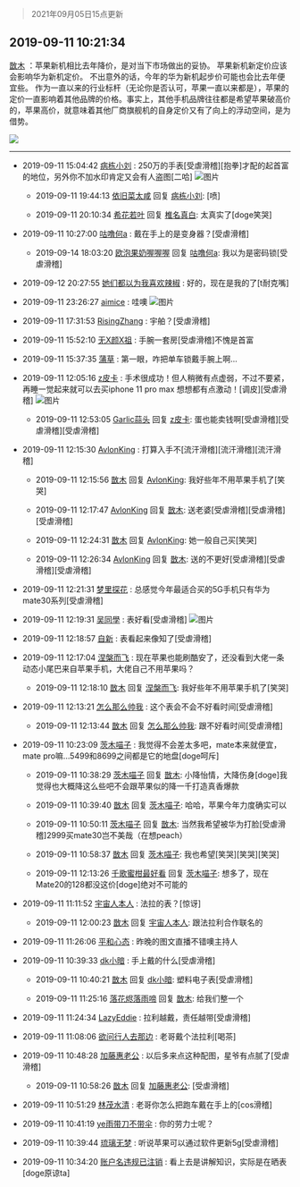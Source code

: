 > 2021年09月05日15点更新
<link rel="stylesheet" href="https://cdn.jsdelivr.net/gh/taotie6/sampleJSON@main/css/photo_show.css">


 ## 2019-09-11 10:21:34 

 [㪚木](https://www.coolapk.com/feed/13752807?shareKey=OTY0MWZjMjc1YjYwNjEzMTc0ZDU~) ：苹果新机相比去年降价，是对当下市场做出的妥协。
苹果新机新定价应该会影响华为新机定价。
不出意外的话，今年的华为新机起步价可能也会比去年便宜些。
作为一直以来的行业标杆（无论你是否认可，苹果一直以来都是），苹果的定价一直影响着其他品牌的价格。事实上<!--break-->，其他手机品牌往往都是希望苹果破高价的，苹果高价，就意味着其他厂商旗舰机的自身定价又有了向上的浮动空间，是为借势。 

<div class="album">
<img class="img-item" src="https://image.coolapk.com/feed/2019/0911/10/1081091_061134f7_8405_4037@1080x1078.jpeg" />
</div>

 ------- 

- 2019-09-11 15:04:42 [病栋小刘](uid=1558516) : 250万的手表[受虐滑稽][抱拳]才配的起首富的地位，另外你不加水印肯定又会有人盗图[二哈] ![图片](https://image.coolapk.com/feed/2019/0911/15/1558516_ce39be48_5481_3319@1080x2310.jpeg)

    - 2019-09-11 19:44:13 [依旧菜太咸](uid=1600968) 回复 [病栋小刘](uid=1558516): [喷] 

    - 2019-09-11 20:10:34 [希花若叶](uid=834050) 回复 [椎名真白](uid=214364): 太真实了[doge笑哭] 

- 2019-09-11 10:27:00 [咕噜何a](uid=1586904) : 戴在手上的是变身器？[受虐滑稽] 

    - 2019-09-14 18:03:20 [欧泡果奶喔喔喔](uid=1417345) 回复 [咕噜何a](uid=1586904): 我以为是密码锁[受虐滑稽] 

- 2019-09-12 20:27:55 [她们都以为我喜欢辣椒](uid=964816) : 好的，现在是我的了[t耐克嘴] 

- 2019-09-11 23:26:27 [aimice](uid=1745039) : 哇噢 ![图片](https://image.coolapk.com/feed/2019/0911/23/1745039_d357853f_5584_6621@1080x2220.jpeg)

- 2019-09-11 17:31:53 [RisingZhang](uid=1604642) : 宇舶？[受虐滑稽] 

- 2019-09-11 15:52:10 [无X颜X祖](uid=2083235) : 手腕一套房[受虐滑稽]不愧是首富 

- 2019-09-11 15:37:35 [蒲草](uid=2173541) : 第一眼，咋把单车锁戴手腕上啊… 

- 2019-09-11 12:05:16 [z皮卡](uid=1896403) : 手术很成功！但人稍微有点虚弱，不过不要紧，再睡一觉起来就可以去买iphone 11 pro max 想想都有点激动！[调皮][受虐滑稽] ![图片](https://image.coolapk.com/feed/2019/0911/12/1896403_1f5343a0_4714_6949@800x614.jpeg)

    - 2019-09-11 12:53:05 [Garlic蒜头](uid=473445) 回复 [z皮卡](uid=1896403): 蛋也能卖钱啊[受虐滑稽][受虐滑稽][受虐滑稽] 

- 2019-09-11 12:15:30 [AvlonKing](uid=964891) : 打算入手不[流汗滑稽][流汗滑稽][流汗滑稽] 

    - 2019-09-11 12:15:56 [㪚木](uid=1081091) 回复 [AvlonKing](uid=964891): 我好些年不用苹果手机了[笑哭] 

    - 2019-09-11 12:17:47 [AvlonKing](uid=964891) 回复 [㪚木](uid=1081091): 送老婆[受虐滑稽][受虐滑稽][受虐滑稽] 

    - 2019-09-11 12:24:31 [㪚木](uid=1081091) 回复 [AvlonKing](uid=964891): 她一般自己买[笑哭] 

    - 2019-09-11 12:26:34 [AvlonKing](uid=964891) 回复 [㪚木](uid=1081091): 送的不更好[受虐滑稽][受虐滑稽][受虐滑稽] 

- 2019-09-11 12:21:31 [梦里探花](uid=836750) : 总感觉今年最适合买的5G手机只有华为mate30系列[受虐滑稽] 

- 2019-09-11 12:19:31 [吴同學](uid=1320218) : 表好看[受虐滑稽] ![图片](https://image.coolapk.com/feed/2019/0911/12/1320218_6881ee5c_5568_7231@690x746.jpeg)

- 2019-09-11 12:18:57 [自新](uid=2031956) : 表看起来像知了[受虐滑稽] 

- 2019-09-11 12:17:04 [涅槃而飞](uid=1128897) : 现在苹果也能刷酷安了，还没看到大佬一条动态小尾巴来自苹果手机，大佬自己不用苹果吗？ 

    - 2019-09-11 12:18:10 [㪚木](uid=1081091) 回复 [涅槃而飞](uid=1128897): 我好些年不用苹果手机了[笑哭] 

- 2019-09-11 12:13:21 [怎么那么帅我](uid=1421130) : 这个表会不会不好看时间[受虐滑稽] 

    - 2019-09-11 12:13:44 [㪚木](uid=1081091) 回复 [怎么那么帅我](uid=1421130): 跟不好看时间[受虐滑稽] 

- 2019-09-11 10:23:09 [茨木喵子](uid=2155035) : 我觉得不会差太多吧，mate本来就便宜，mate pro嘛…5499和8699之间都是它的地盘[doge呵斥] 

    - 2019-09-11 10:38:29 [茨木喵子](uid=2155035) 回复 [㪚木](uid=1081091): 小降怡情，大降伤身[doge]我觉得也大概降这么些吧不会跟苹果似的降一千打造真香爆款 

    - 2019-09-11 10:39:40 [㪚木](uid=1081091) 回复 [茨木喵子](uid=2155035): 哈哈，苹果今年力度确实可以 

    - 2019-09-11 10:50:11 [茨木喵子](uid=2155035) 回复 [㪚木](uid=1081091): 当然我希望被华为打脸[受虐滑稽]2999买mate30岂不美哉（在想peach） 

    - 2019-09-11 10:58:37 [㪚木](uid=1081091) 回复 [茨木喵子](uid=2155035): 我也希望[笑哭][笑哭][笑哭] 

    - 2019-09-11 12:13:26 [千歌蜜柑最好看](uid=1256624) 回复 [茨木喵子](uid=2155035): 想多了，现在Mate20的128都没这价[doge]绝对不可能的 

- 2019-09-11 11:11:52 [宇宙人本人](uid=1597114) : 法拉的表？[惊讶] 

    - 2019-09-11 12:00:23 [㪚木](uid=1081091) 回复 [宇宙人本人](uid=1597114): 跟法拉利合作联名的 

- 2019-09-11 11:26:06 [平和心态](uid=2661636) : 昨晚的图文直播不错噢主持人 

- 2019-09-11 10:39:33 [dk小暗](uid=1335269) : 手上戴的什么[受虐滑稽] 

    - 2019-09-11 10:40:21 [㪚木](uid=1081091) 回复 [dk小暗](uid=1335269): 塑料电子表[受虐滑稽] 

    - 2019-09-11 11:25:16 [落花烬落雨啼](uid=1966083) 回复 [㪚木](uid=1081091): 给我们整一个 

- 2019-09-11 11:24:34 [LazyEddie](uid=1254742) : 拉利越戴，责任越带[受虐滑稽] 

- 2019-09-11 11:08:06 [欲问行人去那边](uid=826969) : 老哥戴个法拉利[喝茶] 

- 2019-09-11 10:48:28 [加藤惠老公](uid=1266680) : 以后多来点这种配图，星爷有点腻了[受虐滑稽] 

    - 2019-09-11 10:58:26 [㪚木](uid=1081091) 回复 [加藤惠老公](uid=1266680): [受虐滑稽] 

- 2019-09-11 10:51:29 [林茂水清](uid=2077614) : 老哥你怎么把跑车戴在手上的[cos滑稽] 

- 2019-09-11 10:41:19 [ye雨带刀不带伞](uid=1719173) : 你的劳力士呢？ 

- 2019-09-11 10:39:44 [琉璃无梦](uid=878793) : 听说苹果可以通过软件更新5g[受虐滑稽] 

- 2019-09-11 10:34:20 [账户名违规已注销](uid=1039732) : 看上去是讲解知识，实际是在晒表[doge原谅ta] 


